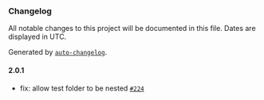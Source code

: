 ### Changelog

All notable changes to this project will be documented in this file. Dates are displayed in UTC.

Generated by [`auto-changelog`](https://github.com/CookPete/auto-changelog).

#### 2.0.1

- fix: allow test folder to be nested [`#224`](https://github.com/lokalise/shared-ts-libs/pull/224)

